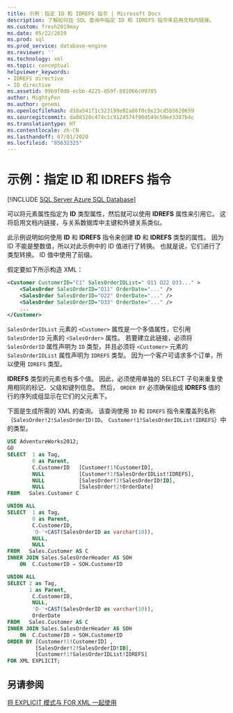 ```yaml
---
title: 示例：指定 ID 和 IDREFS 指令 | Microsoft Docs
description: 了解如何在 SQL 查询中指定 ID 和 IDREFS 指令来启用文档内链接。
ms.custom: fresh2019may
ms.date: 05/22/2019
ms.prod: sql
ms.prod_service: database-engine
ms.reviewer: ''
ms.technology: xml
ms.topic: conceptual
helpviewer_keywords:
- IDREFS directive
- ID directive
ms.assetid: 99b9f0d8-ecbb-4225-859f-881066c09785
author: MightyPen
ms.author: genemi
ms.openlocfilehash: d38a541f1c323199e02a86f0c0e23cd5b5620659
ms.sourcegitcommit: da88320c474c1c9124574f90d549c50ee3387b4c
ms.translationtype: HT
ms.contentlocale: zh-CN
ms.lasthandoff: 07/01/2020
ms.locfileid: "85632325"
---
```

# <a name="example-specifying-the-id-and-idrefs-directives"></a>示例：指定 ID 和 IDREFS 指令

[!INCLUDE [SQL Server Azure SQL Database](../../includes/applies-to-version/sql-asdb.md)]

可以将元素属性指定为 **ID** 类型属性，然后就可以使用 **IDREFS** 属性来引用它。 这将启用文档内链接，与关系数据库中主键和外键关系类似。  
  
 此示例说明如何使用 **ID** 和 **IDREFS** 指令来创建 **ID** 和 **IDREFS** 类型的属性。 因为 ID 不能是整数值，所以对此示例中的 ID 值进行了转换。 也就是说，它们进行了类型转换。 ID 值中使用了前缀。  
  
 假定要如下所示构造 XML：  
  
```xml
<Customer CustomerID="C1" SalesOrderIDList=" O11 O22 O33..." >
    <SalesOrder SalesOrderID="O11" OrderDate="..." />  
    <SalesOrder SalesOrderID="O22" OrderDate="..." />  
    <SalesOrder SalesOrderID="O33" OrderDate="..." />  
    ...  
</Customer>  
```  
  
`SalesOrderIDList` 元素的 `<Customer>` 属性是一个多值属性，它引用 `SalesOrderID` 元素的 `<SalesOrder>` 属性。 若要建立此链接，必须将 `SalesOrderID` 属性声明为 `ID` 类型，并且必须将 `<Customer>` 元素的 `SalesOrderIDList` 属性声明为 `IDREFS` 类型。 因为一个客户可请求多个订单，所以使用 `IDREFS` 类型。
  
 **IDREFS** 类型的元素也有多个值。 因此，必须使用单独的 SELECT 子句来重复使用相同的标记、父级和键列信息。 然后， `ORDER BY` 必须确保组成 **IDREFS** 值的行的序列成组显示在它们的父元素下。  
  
 下面是生成所需的 XML 的查询。 该查询使用 `ID` 和 `IDREFS` 指令来覆盖列名称（`SalesOrder!2!SalesOrderID!ID`、 `Customer!1!SalesOrderIDList!IDREFS`）中的类型。  
  
```sql
USE AdventureWorks2012;  
GO  
SELECT  1 as Tag,  
        0 as Parent,  
        C.CustomerID   [Customer!1!CustomerID],  
        NULL           [Customer!1!SalesOrderIDList!IDREFS],
        NULL           [SalesOrder!2!SalesOrderID!ID],  
        NULL           [SalesOrder!2!OrderDate]  
FROM   Sales.Customer C   

UNION ALL   
SELECT  1 as Tag,  
        0 as Parent,  
        C.CustomerID,  
        'O-'+CAST(SalesOrderID as varchar(10)),   
        NULL,  
        NULL  
FROM   Sales.Customer AS C  
INNER JOIN Sales.SalesOrderHeader AS SOH  
    ON  C.CustomerID = SOH.CustomerID  

UNION ALL  
SELECT 2 as Tag,  
       1 as Parent,  
        C.CustomerID,  
        NULL,  
        'O-'+CAST(SalesOrderID as varchar(10)),  
        OrderDate  
FROM   Sales.Customer AS C  
INNER JOIN Sales.SalesOrderHeader AS SOH  
    ON  C.CustomerID = SOH.CustomerID
ORDER BY [Customer!1!CustomerID] ,
         [SalesOrder!2!SalesOrderID!ID],  
         [Customer!1!SalesOrderIDList!IDREFS]  
FOR XML EXPLICIT;  
```  
  
## <a name="see-also"></a>另请参阅  
 [将 EXPLICIT 模式与 FOR XML 一起使用](../../relational-databases/xml/use-explicit-mode-with-for-xml.md)  
  
  
